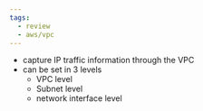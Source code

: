 ```yaml
---
tags:
  - review
  - aws/vpc
---
```

- capture IP traffic information through the VPC
- can be set in 3 levels
    - VPC level
    - Subnet level
    - network interface level